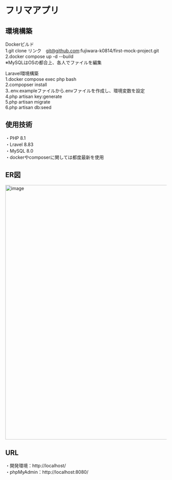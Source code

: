 # フリマアプリ
## 環境構築
Dockerビルド  
 1.git clone リンク　git@github.com:fujiwara-k0814/first-mock-project.git  
 2.docker compose up -d --build  
※MySQLはOSの都合上、各人でファイルを編集  
  
  
Laravel環境構築  
 1.docker compose exec php bash  
 2.compopser install  
 3..env.exampleファイルから.envファイルを作成し、環境変数を設定  
 4.php artisan key:generate  
 5.php artisan migrate  
 6.php artisan db:seed  

   
## 使用技術
・PHP 8.1  
・Lravel 8.83  
・MySQL 8.0  
・dockerやcomposerに関しては都度最新を使用  

  
## ER図  
<img width="643" height="795" alt="image" src="https://github.com/user-attachments/assets/a9acff98-061b-4718-ba7c-fb67eca48bf8" />
  
  
## URL
・開発環境：http://localhost/  
・phpMyAdmin：http://localhost:8080/
